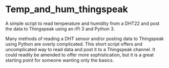 # Temp_and_hum_thingspeak
A simple script to read temperature and humidity from a DHT22 and post the data to Thingspeak using an rPi 3 and Python 3.

Many methods of reading a DHT sensor and/or posting data to Thingspeak using Python are overly complicated. This short script offers and uncomplicated way to read data and post it to a Thingspeak channel. It could readily be amended to offer more sophistication, but it is a great starting point for someone wanting only the basics.

